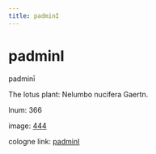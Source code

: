 ```yaml
---
title: padminI
---
```


# padminI

padminī  <div n="P" />The lotus plant: Nelumbo nucifera Gaertn.

lnum: 366

image: [444](https://www.sanskrit-lexicon.uni-koeln.de/scans/csl-apidev/servepdf.php?dict=snp&page=444)

cologne link: [padminI](https://sanskrit-lexicon.uni-koeln.de/scans/csl-apidev/getword.php?dict=snp&key=padminI)

